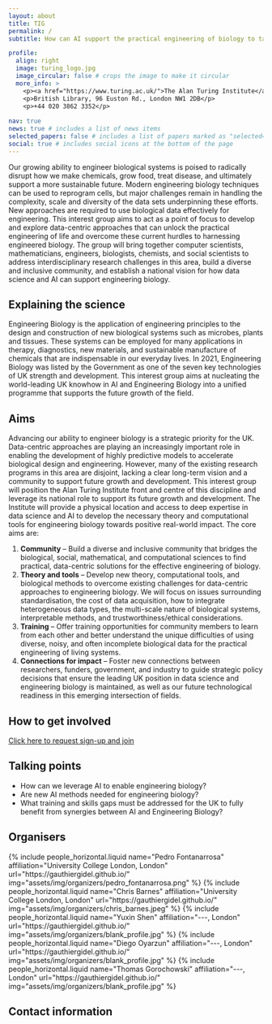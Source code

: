```yaml
---
layout: about
title: TIG
permalink: /
subtitle: How can AI support the practical engineering of biology to tackle global challenges? #<a href='#'>Affiliations</a>. Address. Contacts. Moto. Etc.

profile:
  align: right
  image: turing_logo.jpg
  image_circular: false # crops the image to make it circular
  more_info: >
    <p><a href="https://www.turing.ac.uk/">The Alan Turing Institute</a></p>
    <p>British Library, 96 Euston Rd., London NW1 2DB</p>
    <p>+44 020 3862 3352</p>
    
nav: true
news: true # includes a list of news items
selected_papers: false # includes a list of papers marked as "selected={true}"
social: true # includes social icons at the bottom of the page
---
```


Our growing ability to engineer biological systems is poised to radically disrupt how we make chemicals, grow food, treat disease, and ultimately support a more sustainable future. Modern engineering biology techniques can be used to reprogram cells, but major challenges remain in handling the complexity, scale and diversity of the data sets underpinning these efforts. New approaches are required to use biological data effectively for engineering. This interest group aims to act as a point of focus to develop and explore data-centric approaches that can unlock the practical engineering of life and overcome these current hurdles to harnessing engineered biology. The group will bring together computer scientists, mathematicians, engineers, biologists, chemists, and social scientists to address interdisciplinary research challenges in this area, build a diverse and inclusive community, and establish a national vision for how data science and AI can support engineering biology.

## Explaining the science

Engineering Biology is the application of engineering principles to the design and construction of new biological systems such as microbes, plants and tissues. These systems can be employed for many applications in therapy, diagnostics, new materials, and sustainable manufacture of chemicals that are indispensable in our everyday lives. In 2021, Engineering Biology was listed by the Government as one of the seven key technologies of UK strength and development. This interest group aims at nucleating the world-leading UK knowhow in AI and Engineering Biology into a unified programme that supports the future growth of the field.

## Aims

Advancing our ability to engineer biology is a strategic priority for the UK. Data-centric approaches are playing an increasingly important role in enabling the development of highly predictive models to accelerate biological design and engineering. However, many of the existing research programs in this area are disjoint, lacking a clear long-term vision and a community to support future growth and development. This interest group will position the Alan Turing Institute front and centre of this discipline and leverage its national role to support its future growth and development. The Institute will provide a physical location and access to deep expertise in data science and AI to develop the necessary theory and computational tools for engineering biology towards positive real-world impact. The core aims are:
1. **Community** – Build a diverse and inclusive community that bridges the biological, social, mathematical, and computational sciences to find practical, data-centric solutions for the effective engineering of biology.
2. **Theory and tools** – Develop new theory, computational tools, and biological methods to overcome existing challenges for data-centric approaches to engineering biology. We will focus on issues surrounding standardisation, the cost of data acquisition, how to integrate heterogeneous data types, the multi-scale nature of biological systems, interpretable methods, and trustworthiness/ethical considerations.
3. **Training** – Offer training opportunities for community members to learn from each other and better understand the unique difficulties of using diverse, noisy, and often incomplete biological data for the practical engineering of living systems.
4. **Connections for impact** – Foster new connections between researchers, funders, government, and industry to guide strategic policy decisions that ensure the leading UK position in data science and engineering biology is maintained, as well as our future technological readiness in this emerging intersection of fields.

## How to get involved
[Click here to request sign-up and join](https://forms.office.com/Pages/ResponsePage.aspx?id=p_SVQ1XklU-Knx-672OE-fR6PcyyBV1JuragBENwKPJURU9FMTVWUTA3Q0VERTNVMUU2TFpBTzBaRyQlQCN0PWcu)

## Talking points
- How can we leverage AI to enable engineering biology?
- Are new AI methods needed for engineering biology?
- What training and skills gaps must be addressed for the UK to fully benefit from synergies between AI and Engineering Biology?

## Organisers

<div class="row row-cols-2 projects pt-3 pb-3">
  {% include people_horizontal.liquid name="Pedro Fontanarrosa" affiliation="University College London, London" url="https://gauthiergidel.github.io/" img="assets/img/organizers/pedro_fontanarrosa.png" %}
  {% include people_horizontal.liquid name="Chris Barnes" affiliation="University College London, London" url="https://gauthiergidel.github.io/" img="assets/img/organizers/chris_barnes.jpeg" %}
  {% include people_horizontal.liquid name="Yuxin Shen" affiliation="---, London" url="https://gauthiergidel.github.io/" img="assets/img/organizers/blank_profile.jpg" %}
  {% include people_horizontal.liquid name="Diego Oyarzun" affiliation="---, London" url="https://gauthiergidel.github.io/" img="assets/img/organizers/blank_profile.jpg" %}
  {% include people_horizontal.liquid name="Thomas Gorochowski" affiliation="---, London" url="https://gauthiergidel.github.io/" img="assets/img/organizers/blank_profile.jpg" %}
    
</div>


## Contact information

